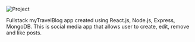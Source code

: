 ![Project](https://user-images.githubusercontent.com/92318672/167304289-7e418dc6-93b3-4ea7-a423-dc317cd54dcc.png)

Fullstack myTravelBlog app created using React.js, Node.js, Express, MongoDB. 
This is social media app that allows user to create, edit, remove and like posts.
